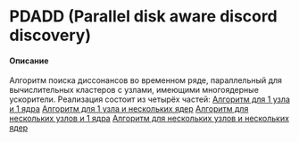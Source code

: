 # PDADD (Parallel disk aware discord discovery)

#### Описание
Алгоритм поиска диссонансов во временном ряде, параллельный для вычислительных кластеров с узлами, имеющими многоядерные ускорители.
Реализация состоит из четырёх частей:
[Алгоритм для 1 узла и 1 ядра](https://github.com/AlexandrGrents/PDADD/tree/master/PDADD-linear)
[Алгоритм для 1 узла и нескольких ядер](#)
[Алгоритм для нескольких узлов и 1 ядра](#)
[Алгоритм для нескольких узлов и нескольких ядер](#)
